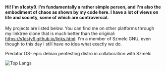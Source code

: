 #### Hi! I'm s1csty9. I'm fundamentally a rather simple person, and I'm also the embodiment of chaos as shown by my code here. I have a lot of views on life and society, some of which are controversial. 
My projects are listed below. You can find me on other platforms through my linktree clone that is much better than the original: https://s1csty9.github.io/links.html. I'm a member of Szmelc GNU, even though to this day I still have no idea what exactly we do.

Predator OS- epic debian pentesting distro in collaboration with Szmelc

![Top Langs](https://github-readme-stats.vercel.app/api/top-langs/?username=s1csty9&layout=compact&theme=dark)
